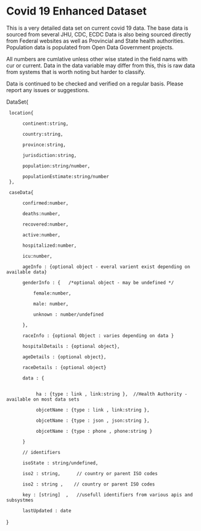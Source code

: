 # Covid 19 Enhanced Dataset

This is a very detailed data set on current covid 19 data. The  base data is sourced from several JHU, CDC, ECDC
Data is also being sourced directly from Federal websites as well as Provincial and State health authorities. Population data is populated from Open Data Government projects.

All numbers are cumlative unless other wise stated in the field nams with cur or current. Data in the data variable may differ from this, this is raw data from systems that is worth noting but harder to classify.

Data is continued to be checked and verified on a regular basis. Please report any issues or suggestions. 


DataSet{

     location{

          continent:string,

          country:string,

          province:string,

          jurisdiction:string,

          population:string/number,
          
          populationEstimate:string/number
     },
     
     caseData{
     
          confirmed:number,
          
          deaths:number,
          
          recovered:number,
          
          active:number,
          
          hospitalized:number,
          
          icu:number,
          
          ageInfo : {optional object - everal varient exist depending on available data}
          
          genderInfo : {   /*optional object - may be undefined */
              
              female:number,
              
              male: number,
              
              unknown : number/undefined
              
          },
          
          raceInfo : {optional Object : varies depending on data }
          
          hospitalDetails : {optional object},
          
          ageDetails : {optional object},
          
          raceDetails : {optional object}
          
          data : {
          
               
               ha : {type : link , link:string },  //Health Authority -  available on most data sets
          
               objcetName : {type : link , link:string },
          
               objcetName : {type : json , json:string },
          
               objcetName : {type : phone , phone:string }
          
          }
          
          // identifiers
          
          isoState : string/undefined,
          
          iso2 : string,      // country or parent ISO codes
          
          iso2 : string ,    // country or parent ISO codes
          
          key : [string]  ,   //usefull identifiers from various apis and subsystmes
          
          lastUpdated : date
  
  }
